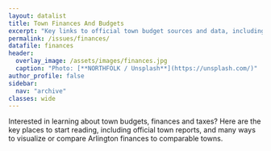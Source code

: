 ```yaml
---
layout: datalist
title: Town Finances And Budgets
excerpt: "Key links to official town budget sources and data, including useful and easy-to-use visualization tools."
permalink: /issues/finances/
datafile: finances
header:
  overlay_image: /assets/images/finances.jpg
  caption: "Photo: [**NORTHFOLK / Unsplash**](https://unsplash.com/)"
author_profile: false
sidebar:
  nav: "archive"
classes: wide
---
```


Interested in learning about town budgets, finances and taxes?  Here are the key places to start reading, including official town reports, and many ways to visualize or compare Arlington finances to comparable towns. 

